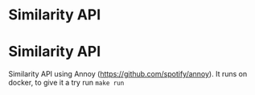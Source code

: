 # Similarity API
# Similarity API
Similarity API using Annoy (https://github.com/spotify/annoy). It runs on docker, to give it a try run `make run`
